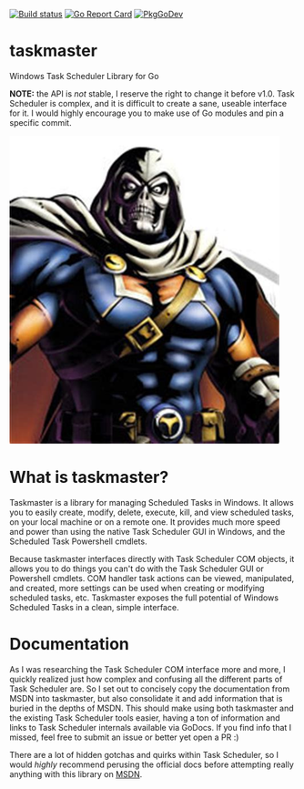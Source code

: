 [![Build status](https://ci.appveyor.com/api/projects/status/b3gllq093c8ex5ew?svg=true)](https://ci.appveyor.com/project/capnspacehook/taskmaster)
[![Go Report Card](https://goreportcard.com/badge/github.com/capnspacehook/taskmaster)](https://goreportcard.com/report/github.com/capnspacehook/taskmaster)
[![PkgGoDev](https://pkg.go.dev/badge/github.com/capnspacehook/taskmaster)](https://pkg.go.dev/github.com/capnspacehook/taskmaster)

# taskmaster
Windows Task Scheduler Library for Go

**NOTE:** the API is *not* stable, I reserve the right to change it before v1.0. Task Scheduler is complex, and it is difficult to create a sane, useable interface for it. I would highly encourage you to make use of Go modules and pin a specific commit.

![taskmaster villain](img/taskmaster.jpg "Taskmaster")

# What is taskmaster?

Taskmaster is a library for managing Scheduled Tasks in Windows. It allows you to easily create, modify, delete, execute, kill, and view scheduled tasks, on your local machine or on a remote one. It provides much more speed and power than using the native Task Scheduler GUI in Windows, and the Scheduled Task Powershell cmdlets.

Because taskmaster interfaces directly with Task Scheduler COM objects, it allows you to do things you can't do with the Task Scheduler GUI or Powershell cmdlets. COM handler task actions can be viewed, manipulated, and created, more settings can be used when creating or modifying scheduled tasks, etc. Taskmaster exposes the full potential of Windows Scheduled Tasks in a clean, simple interface.

# Documentation

As I was researching the Task Scheduler COM interface more and more, I quickly realized just how complex and confusing all the different parts of Task Scheduler are. So I set out to concisely copy the documentation from MSDN into taskmaster, but also consolidate it and add information that is buried in the depths of MSDN. This should make using both taskmaster and the existing Task Scheduler tools easier, having a ton of information and links to Task Scheduler internals available via GoDocs. If you find info that I missed, feel free to submit an issue or better yet open a PR :)

There are a lot of hidden gotchas and quirks within Task Scheduler, so I would *highly* recommend perusing the official docs before attempting really anything with this library on [MSDN](https://docs.microsoft.com/en-us/windows/win32/taskschd/task-scheduler-start-page).
